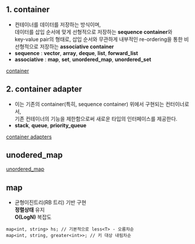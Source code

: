 

## 1. container  
  * 컨테이너를 데이터를 저장하는 방식이며,  
  데이터를 삽입 순서에 맞게 선형적으로 저장하는 **sequence container**와  
  key-value pair의 형태로, 삽입 순서와 무관하게 내부적인 re-ordering을 통한 비선형적으로 저장하는 **associative container**   
  * **sequence** : **vector**, **array**, **deque**, **list**, **forward_list**  
  * **associative** : **map**, **set**, **unordered_map**, **unordered_set**   
  
[container](/contents/languages/STL/container.md)  
  
## 2. container adapter  
  * 이는 기존의 container(특히, sequence container) 위에서 구현되는 컨터이너로서,  
  기존 컨테이너의 기능을 제한함으로써 새로운 타입의 인터페이스를 제공한다.  
  * **stack**, **queue**, **priority_queue**  
  
[container adapters](/contents/languages/STL/container_adapter.md)  


## unodered_map  
[unordered_map](/contents/languages/STL/unordered_map.md)  

## map  
  * 균형이진트리(RB 트리) 기반 구현  
  **정렬상태** 유지  
  **O(LogN)** 복잡도  
  ```
  map<int, string> hs; // 기본적으로 less<T> - 오름차순
  map<int, string, greater<int>>; // 키 대상 내림차순
  ```
  
